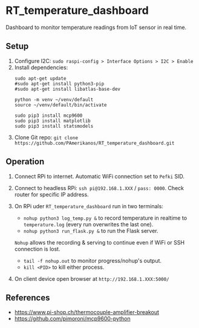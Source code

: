# RT_temperature_dashboard
Dashboard to monitor temperature readings from IoT sensor in real time.

## Setup
1. Configure I2C: `sudo raspi-config > Interface Options > I2C > Enable`
2. Install dependencies: 
    ```
    sudo apt-get update
    #sudo apt-get install python3-pip
    #sudo apt-get install libatlas-base-dev
    
    python -m venv ~/venv/default
    source ~/venv/default/bin/activate

    sudo pip3 install mcp9600
    sudo pip3 install matplotlib
    sudo pip3 install statsmodels
    ```
3. Clone Git repo: `git clone https://github.com/PAmerikanos/RT_temperature_dashboard.git`

## Operation
1. Connect RPi to internet. Automatic WiFi connection set to `Pefki` SID.
2. Connect to headless RPi: `ssh pi@192.168.1.XXX` / `pass: 0000`. Check router for specific IP address.
3. On RPi uder `RT_temperature_dashboard` run in two terminals:
    - `nohup python3 log_temp.py &` to record temperature in realtime to `temperature.log` (every run overwrites the last one).
    - `nohup python3 run_flask.py &` to run the Flask server.
    
    `Nohup` allows the recording & serving to continue even if WiFi or SSH connection is lost.
    - `tail -f nohup.out` to monitor progress/nohup's output.
    - `kill <PID>` to kill either process.
3. On client device open browser at `http://192.168.1.XXX:5000/`

## References
- https://www.pi-shop.ch/thermocouple-amplifier-breakout
- https://github.com/pimoroni/mcp9600-python
